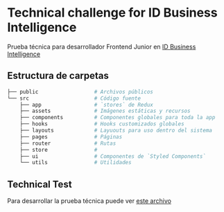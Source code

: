 # Technical challenge for ID Business Intelligence

Prueba técnica para desarrollador Frontend Junior en [ID Business Intelligence](https://negocios.idbi.pe)


## Estructura de carpetas
```bash
├── public                  # Archivos públicos
└── src                     # Código fuente
    ├── app                 # `stores` de Redux
    ├── assets              # Imágenes estáticas y recursos
    ├── components          # Componentes globales para toda la app
    ├── hooks               # Hooks customizados globales
    ├── layouts             # Layuouts para uso dentro del sistema
    ├── pages               # Páginas
    ├── router              # Rutas
    ├── store               #
    ├── ui                  # Componentes de `Styled Components`
    └── utils               # Utilidades
```


## Technical Test

Para desarrollar la prueba técnica puede ver [este archivo](./TECHNICAL_CHALLENGE.md)
